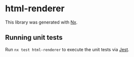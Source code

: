 # html-renderer

This library was generated with [Nx](https://nx.dev).

## Running unit tests

Run `nx test html-renderer` to execute the unit tests via [Jest](https://jestjs.io).
